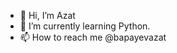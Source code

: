 - 👋 Hi, I’m Azat
- 🌱 I’m currently learning Python.
- 📫 How to reach me @bapayevazat


<!---
delovoyazat/delovoyazat is a ✨ special ✨ repository because its `README.md` (this file) appears on your GitHub profile.
You can click the Preview link to take a look at your changes.
--->
